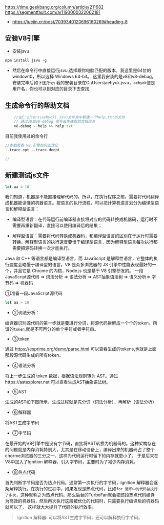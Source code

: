 https://time.geekbang.org/column/article/211682
https://segmentfault.com/a/1190000022062181

- https://juejin.cn/post/7039340120696160269#heading-8
## 安装V8引擎
- 安装jsvu
```javascript
npm install jsvu -g
```
- 然后在命令行中直接运行jsvu,选择跟你电脑匹配的版本，我这里是64位的window10，所以选择 Windows 64-bit。
这里我安装的是v8和v8-debug。安装完毕后如下图所示
我的安装目录在C:\Users\aehyok\.jsvu，`aehyok`便是用户名，你也可以到对应的目录下去查找
## 生成命令行的帮助文档
```javascript
    //在C:\Users\aehyok\.jsvu文件夹中新建一个help.txt的文件
    // 通过v8或v8-debug 命令去生成帮助文档信息
    v8-debug --help >> help.txt
```
目前我使用过的命令行
```javascript
//参数看看 V8 引擎如何去优化
--trace-opt --trace-deopt  

// 
```

## 新建测试js文件
```javascript
let aa = 10
```


我们知道，机器是不能直接理解代码的。所以，在执行程序之前，需要将代码翻译成机器能读懂的机器语言。按语言的执行流程，可以把计算机语言划分为编译型语言和解释型语言：

- 编译型语言：在代码运行前编译器直接将对应的代码转换成机器码，运行时不需要再重新翻译，直接可以使用编译后的结果；

- 解释型语言：需要将代码转换成机器码，和编译型语言的区别在于运行时需要转换。解释型语言的执行速度要慢于编译型语言，因为解释型语言每次执行都需要把源码转换一次才能执行。

Java 和 C++ 等语言都是编译型语言，而 JavaScript 是解释性语言，它整体的执行速度会略慢于编译型的语言。V8 是众多浏览器的 JS 引擎中性能表现最好的一个，并且它是 Chrome 的内核，Node.js 也是基于 V8 引擎研发的。
一段JavaScript源代码 => 词法分析 => 语法分析 => AST抽象语法树 => 语义分析=> 字节码 => 机器码


①准备一段JavaScript源代码
```javascript
let aa = 10
```
- ②词法分析：
    
编译器识别源代码的第一步就是要进行分词，将源代码拆解成一个个的token。所谓的`token`,就是不可再分的单个字符或者字符串。

- ③token

通过 https://esprima.org/demo/parse.html 可以查看生成的tokens,也就是上面那段源代码生成的所有token。

- ④语法分析

将上一步生成的 token 数据，根据语法规则转为 AST。通过https://astexplorer.net 可以查看生成AST抽象语法树。

- ⑤AST

生成的AST如下图所示，生成过程就是先分词（词法分析），再解析（语法分析）

- ⑥解释器

将AST生成字节码

- ⑦字节码
    
在最开始的V8引擎中是没有字节码，直接将AST转换为机器码的。这种架构存在的问题就是内存消耗特别大，尤其是在移动设备上，编译出来的机器码占了整个chorme浏览器的三分之一，这样为代码运行时留下的内存就更小了。
于是后来在V8中加入了Ignition 解释器，引入字节码，主要时为了减少内存消耗。

- ⑧热点代码

首先判断字节码是否为热点代码。通常第一次执行的字节码，Ignition 解释器会逐条解释执行。在执行的过程中，如果发现是热点代码，比如`for 循环中的代码被执行了多次`，这种就称之为热点代码。那么后台的TurboFan就会把该段热点代码编译为高效的机器码，然后再次执行这段被优化的代码时，只需要执行编译后的机器码就可以了， 这样就大大提升了代码的执行效率。


> Ignition 解释器: 可以将AST生成字节码，还可以解释执行字节码。



